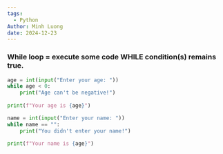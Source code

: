 ```yaml
---
tags:
  - Python
Author: Minh Luong
date: 2024-12-23
---
```

### While loop = execute some code WHILE condition(s) remains true.
```Python
age = int(input("Enter your age: "))
while age < 0:
	print("Age can't be negative!")
	
print(f"Your age is {age}")
```

```Python
name = int(input("Enter your name: "))
while name == "":
	print("You didn't enter your name!")
	
print(f"Your name is {age}")
```